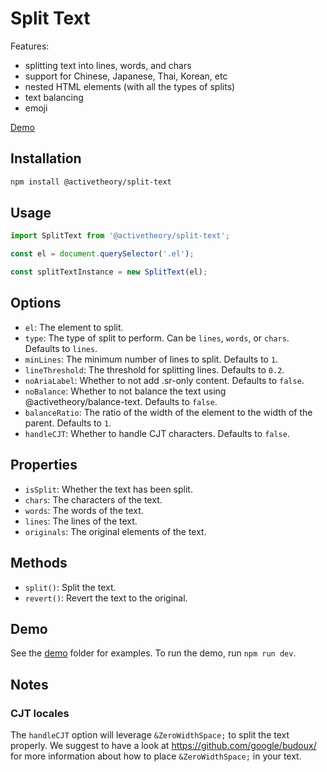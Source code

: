 # Split Text

Features:
- splitting text into lines, words, and chars
- support for Chinese, Japanese, Thai, Korean, etc
- nested HTML elements (with all the types of splits)
- text balancing
- emoji

[Demo](https://activetheory.github.io/split-text/)

## Installation

```bash
npm install @activetheory/split-text
```

## Usage

```js
import SplitText from '@activetheory/split-text';

const el = document.querySelector('.el');

const splitTextInstance = new SplitText(el);
```

## Options

- `el`: The element to split.
- `type`: The type of split to perform. Can be `lines`, `words`, or `chars`. Defaults to `lines`.
- `minLines`: The minimum number of lines to split. Defaults to `1`.
- `lineThreshold`: The threshold for splitting lines. Defaults to `0.2`.
- `noAriaLabel`: Whether to not add .sr-only content. Defaults to `false`.
- `noBalance`: Whether to not balance the text using @activetheory/balance-text. Defaults to `false`.
- `balanceRatio`: The ratio of the width of the element to the width of the parent. Defaults to `1`.
- `handleCJT`: Whether to handle CJT characters. Defaults to `false`.

## Properties

- `isSplit`: Whether the text has been split.
- `chars`: The characters of the text.
- `words`: The words of the text.
- `lines`: The lines of the text.
- `originals`: The original elements of the text.

## Methods

- `split()`: Split the text.
- `revert()`: Revert the text to the original.

## Demo

See the [demo](./demo) folder for examples.
To run the demo, run `npm run dev`.

## Notes

### CJT locales

The `handleCJT` option will leverage `&ZeroWidthSpace;` to split the text properly.
We suggest to have a look at https://github.com/google/budoux/ for more information about how to place `&ZeroWidthSpace;` in your text.
